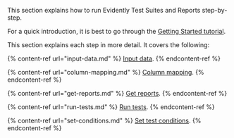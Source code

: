 This section explains how to run Evidently Test Suites and Reports step-by-step.

For a quick introduction, it is best to go through the [Getting Started tutorial](../get-started/tutorial.md). 

This section explains each step in more detail. It covers the following:

{% content-ref url="input-data.md" %}
[Input data](input-data.md). 
{% endcontent-ref %}

{% content-ref url="column-mapping.md" %}
[Column mapping](column-mapping.md). 
{% endcontent-ref %}

{% content-ref url="get-reports.md" %}
[Get reports](get-reports.md). 
{% endcontent-ref %}

{% content-ref url="run-tests.md" %}
[Run tests](run-tests.md). 
{% endcontent-ref %}

{% content-ref url="set-conditions.md" %}
[Set test conditions](set-test-conditions.md). 
{% endcontent-ref %}
